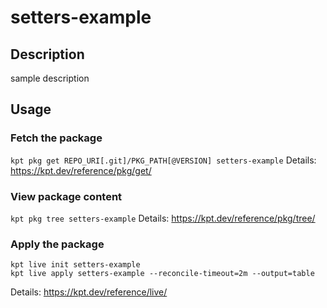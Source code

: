 # setters-example

## Description
sample description

## Usage

### Fetch the package
`kpt pkg get REPO_URI[.git]/PKG_PATH[@VERSION] setters-example`
Details: https://kpt.dev/reference/pkg/get/

### View package content
`kpt pkg tree setters-example`
Details: https://kpt.dev/reference/pkg/tree/

### Apply the package
```
kpt live init setters-example
kpt live apply setters-example --reconcile-timeout=2m --output=table
```
Details: https://kpt.dev/reference/live/
